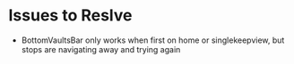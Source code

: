 # Issues to Reslve

- BottomVaultsBar only works when first on home or singlekeepview, but stops are navigating away and trying again
<!-- - Might be similar issue to above. uservaults doesnt get api data on refresh of page -->